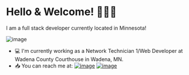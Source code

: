 # Hello & Welcome! 🌼✨🌸
I am a full stack developer currently located in Minnesota! 

![image](https://github.com/amandarose42/amandarose42/assets/47123501/bcee618f-452b-4a4c-90f0-c860cbd624d6)


 - 💻 I'm currently working as a Network Technician 1/Web Developer at Wadena County Courthouse in Wadena, MN.
 - 📥 You can reach me at:
[![image](https://img.shields.io/badge/LinkedIn-0077B5?style=for-the-badge&logo=linkedin&logoColor=white)](https://www.linkedin.com/in/amandaroseortiz/) [![image](https://img.shields.io/badge/Gmail-D14836?style=for-the-badge&logo=gmail&logoColor=white)](mailto:amandaroseortiz42@gmail.com)

